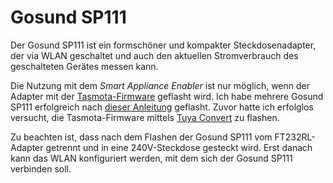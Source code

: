 # Gosund SP111
Der Gosund SP111 ist ein formschöner und kompakter Steckdosenadapter, der via WLAN geschaltet und auch den aktuellen Stromverbrauch des geschalteten Gerätes messen kann.

Die Nutzung mit dem *Smart Appliance Enabler* ist nur möglich, wenn der Adapter mit der [Tasmota-Firmware](doc/Tasmota_DE.md) geflasht wird. Ich habe mehrere Gosund SP111 erfolgreich nach [dieser Anleitung](https://www.bastelbunker.de/gosund-sp111-mit-tasmota/) geflasht. Zuvor hatte ich erfolglos versucht, die Tasmota-Firmware mittels [Tuya Convert](https://forum.creationx.de/forum/index.php?thread/1525-smartlife-hack-tuya-convert-ota-flash-ohne-%C3%B6ffnen-und-l%C3%B6ten-von-gosund-swa1-tuya/) zu flashen.

Zu beachten ist, dass nach dem Flashen der Gosund SP111 vom FT232RL-Adapter getrennt und in eine 240V-Steckdose gesteckt wird. Erst danach kann das WLAN konfiguriert werden, mit dem sich der Gosund SP111 verbinden soll.
